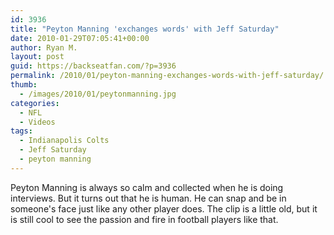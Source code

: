 ```yaml
---
id: 3936
title: "Peyton Manning 'exchanges words' with Jeff Saturday"
date: 2010-01-29T07:05:41+00:00
author: Ryan M.
layout: post
guid: https://backseatfan.com/?p=3936
permalink: /2010/01/peyton-manning-exchanges-words-with-jeff-saturday/
thumb:
  - /images/2010/01/peytonmanning.jpg
categories:
  - NFL
  - Videos
tags:
  - Indianapolis Colts
  - Jeff Saturday
  - peyton manning
---
```


<div class="entry">
  <p>
  </p>

  <p>
    Peyton Manning is always so calm and collected when he is doing interviews. But it turns out that he is human. He can snap and be in someone's face just like any other player does. The clip is a little old, but it is still cool to see the passion and fire in football players like that.
  </p>
</div>

